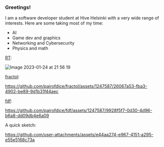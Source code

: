 ### Greetings!

I am a software developer student at Hive Helsinki with a very wide range of interests.
Here are some taking most of my time:
- AI
- Game dev and graphics
- Networking and Cybersecurity
- Physics and math

[RT](https://github.com/pairofdice/RT):

![Image 2023-01-24 at 21 56 19](https://user-images.githubusercontent.com/1247587/215171465-b0fa6c50-207c-4c81-9159-ce86206b2757.jpeg)

[fractol](https://github.com/pairofdice/fractol):

https://github.com/pairofdice/fractol/assets/1247587/26067a53-fba3-4902-be89-9d1b31f44aec

[fdf](https://github.com/pairofdice/fdf):

https://github.com/pairofdice/fdf/assets/1247587/9928f5f7-0d30-4d96-b6a8-dd09db4e6a09

A quick sketch:

https://github.com/user-attachments/assets/e44aa274-e967-4151-a295-e55e5168c73a

